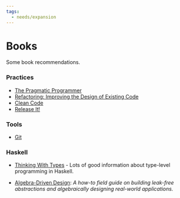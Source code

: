 ```yaml
---
tags:
  - needs/expansion
---
```


# Books

Some book recommendations.

### Practices

- [The Pragmatic Programmer](https://www.amazon.com/Pragmatic-Programmer-Journeyman-Master/dp/020161622X/)
- [Refactoring: Improving the Design of Existing Code](https://www.amazon.com/Refactoring-Improving-Existing-Addison-Wesley-Signature/dp/0134757599/)
- [Clean Code](https://www.amazon.com/Clean-Code-Handbook-Software-Craftsmanship/dp/0132350882/)
- [Release It!](https://www.amazon.com/Release-Design-Deploy-Production-Ready-Software/dp/1680502395/)


### Tools

- [Git](https://www.amazon.com/Version-Control-Git-collaborative-development/dp/1449316387/)


### Haskell

 - [Thinking With Types](https://leanpub.com/thinking-with-types/) - Lots of good information about type-level programming in Haskell.
 
 - [Algebra-Driven Design](https://leanpub.com/algebra-driven-design): _A how-to field guide on building leak-free abstractions and algebraically designing real-world applications._


